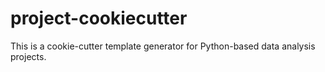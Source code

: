 # project-cookiecutter

This is a cookie-cutter template generator for Python-based data analysis projects.